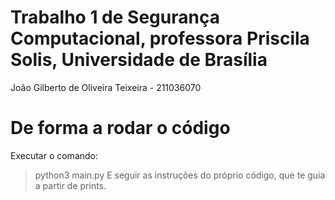 # Trabalho 1 de Segurança Computacional, professora Priscila Solis, Universidade de Brasília
João Gilberto de Oliveira Teixeira - 211036070

# De forma a rodar o código
Executar o comando:
 > python3 main.py
E seguir as instruções do próprio código, que te guia a partir de prints.   
